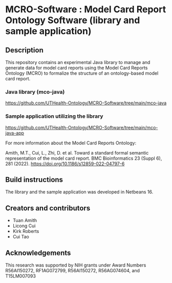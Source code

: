 # MCRO-Software : Model Card Report Ontology Software (library and sample application)

## Description
This repository contains an experimental Java library to manage and generate data for model card reports using the Model Card Reports Ontology (MCRO) to formalize the structure of an ontology-based model card report. 

### Java library (mco-java)
https://github.com/UTHealth-Ontology/MCRO-Software/tree/main/mco-java

### Sample application utilizing the library
https://github.com/UTHealth-Ontology/MCRO-Software/tree/main/mco-java-app


For more information about the Model Card Reports Ontology:

Amith, M.T., Cui, L., Zhi, D. et al. Toward a standard formal semantic representation of the model card report. BMC Bioinformatics 23 (Suppl 6), 281 (2022). https://doi.org/10.1186/s12859-022-04797-6

## Build instructions

The library and the sample application was developed in Netbeans 16. 

## Creators and contributors

- Tuan Amith
- Licong Cui
- Kirk Roberts
- Cui Tao

## Acknowledgements

 This research was supported by NIH grants under Award Numbers R56AI150272, RF1AG072799, R56AI150272, R56AG074604, and T15LM007093
 
